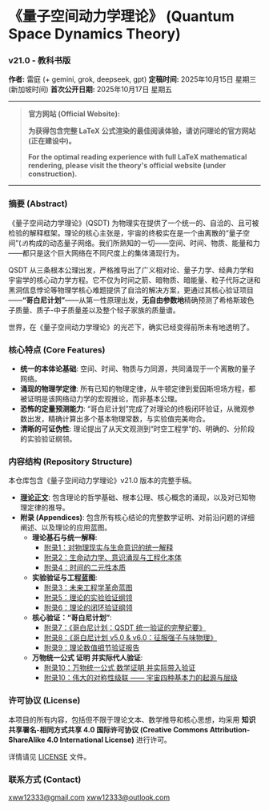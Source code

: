 # 《量子空间动力学理论》 (Quantum Space Dynamics Theory)
### v21.0 - 教科书版

**作者:** 雷庭 (+ gemini, grok, deepseek, gpt)
**定稿时间:** 2025年10月15日 星期三 (新加坡时间)
**首次公开日期:** 2025年10月17日 星期五

---

> **官方网站 (Official Website):**
> 
> **为获得包含完整 LaTeX 公式渲染的最佳阅读体验，请访问理论的官方网站 (正在建设中)。**
> 
> **For the optimal reading experience with full LaTeX mathematical rendering, please visit the theory's official website (under construction).**

---

### **摘要 (Abstract)**

《量子空间动力学理论》(QSDT) 为物理实在提供了一个统一的、自洽的、且可被检验的解释框架。理论的核心主张是，宇宙的终极实在是一个由离散的“量子空间”($\mathcal{Q}$)构成的动态量子网络。我们所熟知的一切——空间、时间、物质、能量和力——都只是这个巨大网络在不同尺度上的集体涌现行为。

QSDT 从三条根本公理出发，严格推导出了广义相对论、量子力学、经典力学和宇宙学的核心动力学方程。它不仅为时间之箭、暗物质、暗能量、粒子代际之谜和黑洞信息悖论等物理学核心难题提供了自洽的解决方案，更通过其核心验证项目——**“哥白尼计划”**——从第一性原理出发，**无自由参数地**精确预测了希格斯玻色子质量、质子-中子质量差以及整个轻子家族的质量谱。

世界，在《量子空间动力学理论》的光芒下，确实已经变得前所未有地透明了。

### **核心特点 (Core Features)**

* **统一的本体论基础**: 空间、时间、物质与力同源，共同涌现于一个离散的量子网络。
* **涌现的物理学定律**: 所有已知的物理定律，从牛顿定律到爱因斯坦场方程，都被证明是该网络动力学的宏观推论，而非基本公理。
* **恐怖的定量预测能力**: “哥白尼计划”完成了对理论的终极闭环验证，从微观参数出发，精确计算出多个基本物理常数，与实验值完美吻合。
* **清晰的可证伪性**: 理论提出了从天文观测到“时空工程学”的、明确的、分阶段的实验验证纲领。

### **内容结构 (Repository Structure)**

本仓库包含《量子空间动力学理论》v21.0 版本的完整手稿。

* **[理论正文](./量子空间动力学理论.md)**: 包含理论的哲学基础、根本公理、核心概念的涌现，以及对已知物理定律的推导。
* **附录 (Appendices)**: 包含所有核心结论的完整数学证明、对前沿问题的详细阐述、以及理论的应用蓝图。
    * **理论基石与统一解释**:
        * [附录1：对物理现实与生命意识的统一解释](./量子空间动力学-附录1.md)
        * [附录2：生命动力学、意识涌现与工程化本体](./量子空间动力学-附录2.md)
        * [附录4：时间的二元性本质](./量子空间动力学-附录4.md)
    * **实验验证与工程蓝图**:
        * [附录3：未来工程学革命蓝图](./量子空间动力学-附录3.md)
        * [附录5：理论的实验验证纲领](./量子空间动力学-附录5.md)
        * [附录6：理论的闭环验证纲领](./量子空间动力学-附录6.md)
    * **核心验证：“哥白尼计划”**:
        * [附录7：《哥白尼计划：QSDT 统一验证的完整纪要》](./量子空间动力学-附录7.md)
        * [附录8：《哥白尼计划 v5.0 & v6.0：征服强子与味物理》](./量子空间动力学-附录8.md)
        * [附录9：理论数值细节验证报告](./量子空间动力学-附录9.md)
    * **万物统一公式 证明 并实际代人验证**:
        * [附录10：万物统一公式 数学证明 并实际带入验证](./量子空间动力学-附录10.md)
        * [附录10：伟大的对称性级联 —— 宇宙四种基本力的起源与层级](./量子空间动力学-附录11.md)


### **许可协议 (License)**

本项目的所有内容，包括但不限于理论文本、数学推导和核心思想，均采用 **知识共享署名-相同方式共享 4.0 国际许可协议 (Creative Commons Attribution-ShareAlike 4.0 International License)** 进行许可。

详情请见 [LICENSE](./LICENSE) 文件。

### **联系方式 (Contact)**

xww12333@gmail.com   xww12333@outlook.com